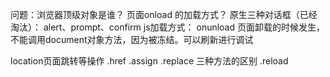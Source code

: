 问题：浏览器顶级对象是谁？
    页面onload 的加载方式？
原生三种对话框（已经淘汰）：
    alert、prompt、confirm 
js加载方式：
    onunload 页面卸载的时候发生，不能调用document对象方法，因为被冻结。可以刷新进行调试

location页面跳转等操作
    .href
    .assign
    .replace
    三种方法的区别
    .reload